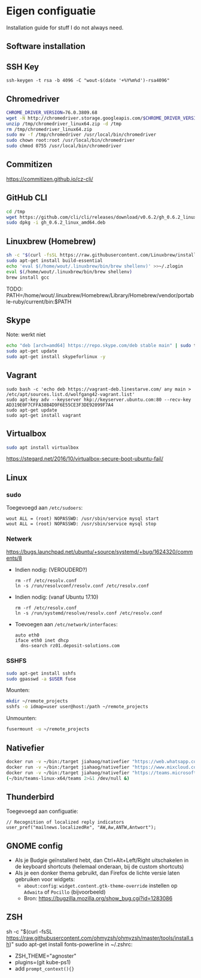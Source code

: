# Eigen configuatie

Installation guide for stuff I do not always need.

## Software installation

## SSH Key

```
ssh-keygen -t rsa -b 4096 -C "wout-$(date '+%Y%m%d')-rsa4096"
```

## Chromedriver

```bash
CHROME_DRIVER_VERSION=76.0.3809.68
wget -N http://chromedriver.storage.googleapis.com/$CHROME_DRIVER_VERSION/chromedriver_linux64.zip -P /tmp
unzip /tmp/chromedriver_linux64.zip -d /tmp
rm /tmp/chromedriver_linux64.zip
sudo mv -f /tmp/chromedriver /usr/local/bin/chromedriver
sudo chown root:root /usr/local/bin/chromedriver
sudo chmod 0755 /usr/local/bin/chromedriver
```

## Commitizen

https://commitizen.github.io/cz-cli/


## GitHub CLI

```sh
cd /tmp
wget https://github.com/cli/cli/releases/download/v0.6.2/gh_0.6.2_linux_amd64.deb
sudo dpkg -i gh_0.6.2_linux_amd64.deb
```


## Linuxbrew (Homebrew)
```bash
sh -c "$(curl -fsSL https://raw.githubusercontent.com/Linuxbrew/install/master/install.sh)"
sudo apt-get install build-essential
echo 'eval $(/home/wout/.linuxbrew/bin/brew shellenv)' >>~/.zlogin
eval $(/home/wout/.linuxbrew/bin/brew shellenv)
brew install gcc
```

TODO: PATH=/home/wout/.linuxbrew/Homebrew/Library/Homebrew/vendor/portable-ruby/current/bin:$PATH


## Skype

Note: werkt niet
```sh
echo "deb [arch=amd64] https://repo.skype.com/deb stable main" | sudo tee /etc/apt/sources.list.d/skypeforlinux.list
sudo apt-get update
sudo apt-get install skypeforlinux -y 
```


## Vagrant

```
sudo bash -c 'echo deb https://vagrant-deb.linestarve.com/ any main > /etc/apt/sources.list.d/wolfgang42-vagrant.list'
sudo apt-key adv --keyserver hkp://keyserver.ubuntu.com:80 --recv-key AD319E0F7CFFA38B4D9F6E55CE3F3DE92099F7A4
sudo apt-get update
sudo apt-get install vagrant
```

## Virtualbox

```bash
sudo apt install virtualbox
```

https://stegard.net/2016/10/virtualbox-secure-boot-ubuntu-fail/


## Linux

### sudo

Toegevoegd aan `/etc/sudoers`:
```
wout ALL = (root) NOPASSWD: /usr/sbin/service mysql start
wout ALL = (root) NOPASSWD: /usr/sbin/service mysql stop
```

### Netwerk

https://bugs.launchpad.net/ubuntu/+source/systemd/+bug/1624320/comments/8

* Indien nodig: (VEROUDERD?)
  ```
  rm -rf /etc/resolv.conf
  ln -s /run/resolvconf/resolv.conf /etc/resolv.conf
  ```
* Indien nodig: (vanaf Ubuntu 17.10)
  ```
  rm -rf /etc/resolv.conf
  ln -s /run/systemd/resolve/resolv.conf /etc/resolv.conf
  ```
* Toevoegen aan `/etc/network/interfaces`:
  ```
  auto eth0
  iface eth0 inet dhcp
    dns-search rz01.deposit-solutions.com
    ```

### SSHFS

```sh
sudo apt-get install sshfs
sudo gpasswd -a $USER fuse
```

Mounten:
```sh
mkdir ~/remote_projects
sshfs -o idmap=user user@host:/path ~/remote_projects
```

Unmounten:
```sh
fusermount -u ~/remote_projects
```

## Nativefier

```sh
docker run -v ~/bin:/target jiahaog/nativefier "https://web.whatsapp.com/" /target/ --single-instance --name "WhatsApp"
docker run -v ~/bin:/target jiahaog/nativefier "https://www.mixcloud.com/" /target/ --single-instance --name "Mixcloud"
docker run -v ~/bin:/target jiahaog/nativefier "https://teams.microsoft.com/" /target/ --single-instance --name "Teams"
(~/bin/teams-linux-x64/teams 2>&1 /dev/null &)

```


## Thunderbird

Toegevoegd aan configuatie:
```
// Recognition of localized reply indicators
user_pref("mailnews.localizedRe", "AW,Aw,ANTW,Antwort");
```


## GNOME config

* Als je Budgie geïnstallerd hebt, dan Ctrl+Alt+Left/Right uitschakelen in de keyboard shortcuts (helemaal onderaan, bij de custom shortcuts)
* Als je een donker thema gebruikt, dan Firefox de lichte versie laten gebruiken voor widgets:
  * `about:config`: `widget.content.gtk-theme-override` instellen op `Adwaita` of `Pocillo` (bijvoorbeeld)
  * Bron: https://bugzilla.mozilla.org/show_bug.cgi?id=1283086


## ZSH

sh -c "$(curl -fsSL https://raw.githubusercontent.com/ohmyzsh/ohmyzsh/master/tools/install.sh)"
sudo apt-get install fonts-powerline
in ~/.zshrc:
* ZSH_THEME="agnoster"
* plugins=(git kube-ps1)
* add `prompt_context(){}`
